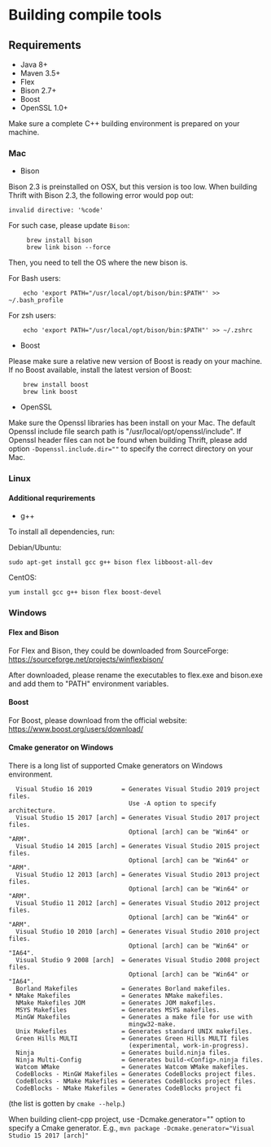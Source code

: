 <!--

    Licensed to the Apache Software Foundation (ASF) under one
    or more contributor license agreements.  See the NOTICE file
    distributed with this work for additional information
    regarding copyright ownership.  The ASF licenses this file
    to you under the Apache License, Version 2.0 (the
    "License"); you may not use this file except in compliance
    with the License.  You may obtain a copy of the License at

        http://www.apache.org/licenses/LICENSE-2.0

    Unless required by applicable law or agreed to in writing,
    software distributed under the License is distributed on an
    "AS IS" BASIS, WITHOUT WARRANTIES OR CONDITIONS OF ANY
    KIND, either express or implied.  See the License for the
    specific language governing permissions and limitations
    under the License.

-->
# Building compile tools


## Requirements
* Java 8+
* Maven 3.5+
* Flex
* Bison 2.7+
* Boost
* OpenSSL 1.0+

Make sure a complete C++ building environment is prepared on your machine.

### Mac

- Bison

 Bison 2.3 is preinstalled on OSX, but this version is too low.
 When building Thrift with Bison 2.3, the following error would pop out:

 
  ```invalid directive: '%code'```		
		
 For such case, please update `Bison`:		
		
```		
     brew install bison		
     brew link bison --force		
```
		
 Then, you need to tell the OS where the new bison is.		
		
 For Bash users:		
 ```    		
     echo 'export PATH="/usr/local/opt/bison/bin:$PATH"' >> ~/.bash_profile		
 ```
		
 For zsh users:		
 ```    		
     echo 'export PATH="/usr/local/opt/bison/bin:$PATH"' >> ~/.zshrc
 ```

- Boost

Please make sure a relative new version of Boost is ready on your machine.
If no Boost available, install the latest version of Boost:

```
    brew install boost
    brew link boost
```


- OpenSSL

Make sure the Openssl libraries has been install on your Mac.
The default Openssl include file search path is "/usr/local/opt/openssl/include".
If Openssl header files can not be found when building Thrift, please add option 
```-Dopenssl.include.dir=""``` to specify the correct directory on your Mac.

### Linux

#### Additional requrirements

* g++

To install all dependencies, run:

Debian/Ubuntu:

```
sudo apt-get install gcc g++ bison flex libboost-all-dev
```

CentOS:
```
yum install gcc g++ bison flex boost-devel
```

### Windows

#### Flex and Bison
For Flex and Bison, they could be downloaded from SourceForge: https://sourceforge.net/projects/winflexbison/

After downloaded, please rename the executables to flex.exe and bison.exe and add them to "PATH" environment variables.

#### Boost
For Boost, please download from the official website: https://www.boost.org/users/download/



#### Cmake generator on Windows

There is a long list of supported Cmake generators on Windows environment. 


```
  Visual Studio 16 2019        = Generates Visual Studio 2019 project files.
                                 Use -A option to specify architecture.
  Visual Studio 15 2017 [arch] = Generates Visual Studio 2017 project files.
                                 Optional [arch] can be "Win64" or "ARM".
  Visual Studio 14 2015 [arch] = Generates Visual Studio 2015 project files.
                                 Optional [arch] can be "Win64" or "ARM".
  Visual Studio 12 2013 [arch] = Generates Visual Studio 2013 project files.
                                 Optional [arch] can be "Win64" or "ARM".
  Visual Studio 11 2012 [arch] = Generates Visual Studio 2012 project files.
                                 Optional [arch] can be "Win64" or "ARM".
  Visual Studio 10 2010 [arch] = Generates Visual Studio 2010 project files.
                                 Optional [arch] can be "Win64" or "IA64".
  Visual Studio 9 2008 [arch]  = Generates Visual Studio 2008 project files.
                                 Optional [arch] can be "Win64" or "IA64".
  Borland Makefiles            = Generates Borland makefiles.
* NMake Makefiles              = Generates NMake makefiles.
  NMake Makefiles JOM          = Generates JOM makefiles.
  MSYS Makefiles               = Generates MSYS makefiles.
  MinGW Makefiles              = Generates a make file for use with
                                 mingw32-make.
  Unix Makefiles               = Generates standard UNIX makefiles.
  Green Hills MULTI            = Generates Green Hills MULTI files
                                 (experimental, work-in-progress).
  Ninja                        = Generates build.ninja files.
  Ninja Multi-Config           = Generates build-<Config>.ninja files.
  Watcom WMake                 = Generates Watcom WMake makefiles.
  CodeBlocks - MinGW Makefiles = Generates CodeBlocks project files.
  CodeBlocks - NMake Makefiles = Generates CodeBlocks project files.
  CodeBlocks - NMake Makefiles = Generates CodeBlocks project fi

```
(the list is gotten by `cmake --help`.)

When building client-cpp project, use -Dcmake.generator="" option to specify a Cmake generator.
E.g., `mvn package -Dcmake.generator="Visual Studio 15 2017 [arch]"`